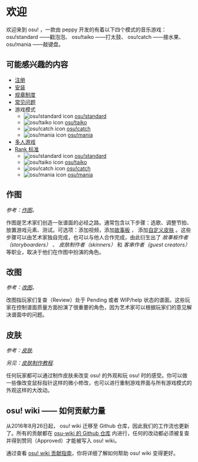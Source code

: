 # 欢迎

欢迎来到 osu! ，一款由 peppy 开发的有着以下四个模式的音乐游戏： osu!standard ——戳泡泡、 osu!taiko ——打太鼓、 osu!catch ——接水果、 osu!mania ——敲键盘。

## 可能感兴趣的内容

- [注册](/wiki/Registration)
- [安装](/wiki/Installation)
- [规章制度](/wiki/Rules)
- [常见问题](/wiki/FAQ)
- 游戏模式
  - ![osu!standard icon](/wiki/shared/mode/osu.png) [osu!standard](/wiki/osu!standard/#getting-started)
  - ![osu!taiko icon](/wiki/shared/mode/taiko.png) [osu!taiko](/wiki/osu!taiko/#getting-started)
  - ![osu!catch icon](/wiki/shared/mode/catch.png) [osu!catch](/wiki/osu!catch/#getting-started)
  - ![osu!mania icon](/wiki/shared/mode/mania.png) [osu!mania](/wiki/osu!mania/#getting-started)
- [多人游戏](/wiki/Multi/#getting-started)
- [Rank 标准](/wiki/Ranking_Criteria)
  - ![osu!standard icon](/wiki/shared/mode/osu.png) [osu!standard](/wiki/Ranking_Criteria/osu!standard)
  - ![osu!taiko icon](/wiki/shared/mode/taiko.png) [osu!taiko](/wiki/Ranking_Criteria/osu!taiko)
  - ![osu!catch icon](/wiki/shared/mode/catch.png) [osu!catch](/wiki/Ranking_Criteria/osu!catch)
  - ![osu!mania icon](/wiki/shared/mode/mania.png) [osu!mania](/wiki/Ranking_Criteria/osu!mania)

## 作图

*参考：[作图](/wiki/Beatmapping/#开始)。*

作图是艺术家们创造一张谱面的必经之路。通常包含以下步骤：选歌、调整节拍、放置游戏元素、测试。可选项：添加视频，添加[故事板](/wiki/storyboarding/#开始) ， 添加[自定义皮肤](/wiki/skinning/#开始) 。这些步骤可以由艺术家独自完成，也可以与他人合作完成，由此衍生出了 *故事板作者（storyboarders）* 、 *皮肤制作者（skinners）* 和 *客串作者（guest creators）* 等职业，取决于他们在作图中扮演的角色。

## 改图

*参考：[改图](/wiki/Modding/#开始)。*

改图指玩家们复查（Review）处于 Pending 或者 WIP/help 状态的谱面。这些玩家在控制谱面质量方面扮演了很重要的角色，因为艺术家可以根据玩家们的意见解决谱面中的问题。

## 皮肤

*参考：[皮肤](/wiki/Skinning).*

*另见：[皮肤制作教程](/wiki/Skinning_Tutorial).*

任何玩家都可以通过制作皮肤来改变 osu! 的外观和玩 osu! 时的感受。你可以做一些像改变鼠标指针这样的微小修改，也可以进行重制游戏界面与所有游戏模式的外观这样的大改动。

## osu! wiki —— 如何贡献力量

从2016年8月26日起， osu! wiki 迁移至 Github 仓库，因此我们的工作流也更新了。所有的贡献都在 [osu-wiki 的 Github 仓库](https://github.com/ppy/osu-wiki) 内进行，任何的改动都必须被复查并得到赞同（Approved）才能被写入 osu! wiki。

通过查看 [osu! wiki 贡献指南](/wiki/owcg)，你将详细了解如何帮助 osu! wiki 变得更好。
